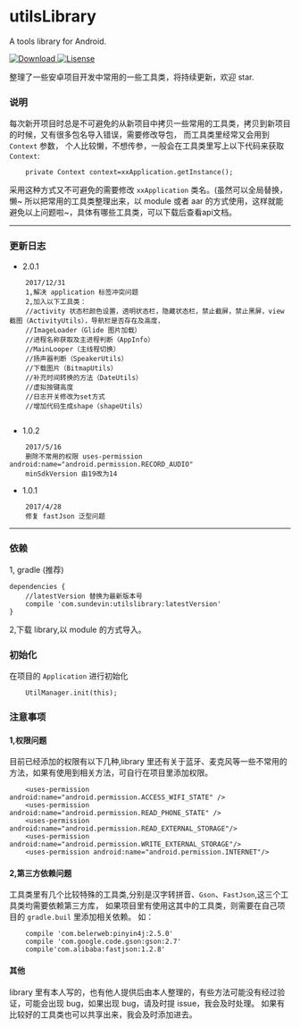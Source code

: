
# utilsLibrary
A tools library for Android.

[ ![Download](https://api.bintray.com/packages/sundevin/UtilsLibrary/utilsLibrary/images/download.svg) ](https://bintray.com/sundevin/UtilsLibrary/utilsLibrary/_latestVersion)[![Lisense](https://img.shields.io/badge/License-Apache%202-lightgrey.svg)](https://www.apache.org/licenses/LICENSE-2.0)

整理了一些安卓项目开发中常用的一些工具类，将持续更新，欢迎 star.

### 说明
每次新开项目时总是不可避免的从新项目中拷贝一些常用的工具类，拷贝到新项目的时候，又有很多包名导入错误，需要修改导包，
而工具类里经常又会用到 `Context` 参数，
个人比较懒，不想传参，一般会在工具类里写上以下代码来获取 `Context`:
```
    private Context context=xxApplication.getInstance();
```
采用这种方式又不可避免的需要修改 `xxApplication` 类名。(虽然可以全局替换，懒~
所以把常用的工具类整理出来，以 module 或者 aar 的方式使用，这样就能避免以上问题啦~，具体有哪些工具类，可以下载后查看api文档。

---
### 更新日志
- 2.0.1
```
    2017/12/31
    1,解决 application 标签冲突问题
    2,加入以下工具类：
    //activity 状态栏颜色设置，透明状态栏，隐藏状态栏，禁止截屏，禁止黑屏，view截图（ActivityUtils），导航栏是否存在及高度， 
    //ImageLoader（Glide 图片加载）
    //进程名称获取及主进程判断（AppInfo）
    //MainLooper（主线程切换）
    //扬声器判断（SpeakerUtils）
    //下载图片（BitmapUtils）
    //补充时间转换的方法（DateUtils）
    //虚拟按键高度
    //日志开关修改为set方式
    //增加代码生成shape（shapeUtils）
    
```
- 1.0.2
```
    2017/5/16
    删除不常用的权限 uses-permission android:name="android.permission.RECORD_AUDIO"
    minSdkVersion 由19改为14
```

- 1.0.1
```
    2017/4/28
    修复 fastJson 泛型问题
```
---
### 依赖
1, gradle (推荐)
```
dependencies {
    //latestVersion 替换为最新版本号
    compile 'com.sundevin:utilslibrary:latestVersion'
}
```

2,下载 library,以 module 的方式导入。

### 初始化
在项目的 `Application` 进行初始化
```
    UtilManager.init(this);
```
###  注意事项
#### 1,权限问题
目前已经添加的权限有以下几种,library 里还有关于蓝牙、麦克风等一些不常用的方法，如果有使用到相关方法，可自行在项目里添加权限。
```
    <uses-permission android:name="android.permission.ACCESS_WIFI_STATE" />
    <uses-permission android:name="android.permission.READ_PHONE_STATE" />
    <uses-permission android:name="android.permission.READ_EXTERNAL_STORAGE"/>
    <uses-permission android:name="android.permission.WRITE_EXTERNAL_STORAGE"/>
    <uses-permission android:name="android.permission.INTERNET"/>
```

#### 2,第三方依赖问题
工具类里有几个比较特殊的工具类,分别是汉字转拼音、`Gson`、`FastJson`,这三个工具类均需要依赖第三方库，
如果项目里有使用这其中的工具类，则需要在自己项目的 `gradle.buil` 里添加相关依赖。
如：
```
    compile 'com.belerweb:pinyin4j:2.5.0'
    compile 'com.google.code.gson:gson:2.7'
    compile'com.alibaba:fastjson:1.2.8'
```
####  其他
library 里有本人写的，也有他人提供后由本人整理的，有些方法可能没有经过验证，可能会出现 bug，如果出现 bug，请及时提 issue，我会及时处理。
如果有比较好的工具类也可以共享出来，我会及时添加进去。


